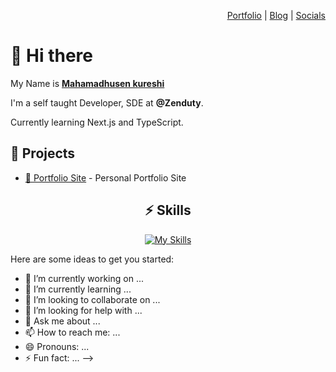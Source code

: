 <div align="right">

[Portfolio](https://mahamadhusen-kureshi.web.app/) | [Blog](https://mahamadhusen-kureshi.web.app/) | [Socials](https://mahamadhusen-kureshi.web.app/)

</div>

# 👋 Hi there 

My Name is [**Mahamadhusen kureshi**](https://mahamadhusen-kureshi.web.app/)
  
I'm a self taught  Developer, SDE at **@Zenduty**.
  
Currently learning Next.js and TypeScript.

## 🚧 Projects

- [👀 Portfolio Site](https://mahamadhusen-kureshi.web.app/) - Personal Portfolio Site


<div align="center">

## ⚡️ Skills

[![My Skills](https://skillicons.dev/icons?i=python,html,css,git,github,vscode,figma,xd)](https://skillicons.dev)

</div>



Here are some ideas to get you started:

- 🔭 I’m currently working on ...
- 🌱 I’m currently learning ...
- 👯 I’m looking to collaborate on ...
- 🤔 I’m looking for help with ...
- 💬 Ask me about ...
- 📫 How to reach me: ...
- 😄 Pronouns: ...
- ⚡ Fun fact: ...
  -->
